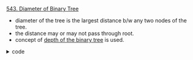 [543. Diameter of Binary Tree](https://leetcode.com/problems/diameter-of-binary-tree/)

- diameter of the tree is the largest distance b/w any two nodes of the tree. 
- the distance may or may not pass through root.
- concept of [depth of the binary tree](/LeetCode/trees/depth_of_binarytree.md) is used.

<details> 
<summary> code </summary>

```cpp
class Solution {
  public:
  int diameterOfBinaryTree(TreeNode* root) {
    int ans = 0;
    auto diameter = [&](const auto& self, const auto& root) -> int {
      if (root == nullptr) return 0;

      int left = self(self, root -> left);
      int right = self(self, root -> right);
      
      ans = max({ans, left + right});
      return max(left, right) + 1;
    };
    
    diameter(diameter, root);
    return ans;
  }
};
```
</details>
